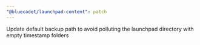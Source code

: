 ```yaml
---
"@bluecadet/launchpad-content": patch
---
```


Update default backup path to avoid polluting the launchpad directory with empty timestamp folders
